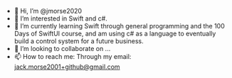 - 👋 Hi, I’m @jmorse2020
- 👀 I’m interested in Swift and c#.
- 🌱 I’m currently learning Swift through general programming and the 100 Days of SwiftUI course, and am using c# as a language to eventually build a control system for a future business.
- 💞️ I’m looking to collaborate on ...
- 📫 How to reach me: Through my email: jack.morse2001+github@gmail.com

<!---
jmorse2020/jmorse2020 is a ✨ special ✨ repository because its `README.md` (this file) appears on your GitHub profile.
You can click the Preview link to take a look at your changes.
--->
